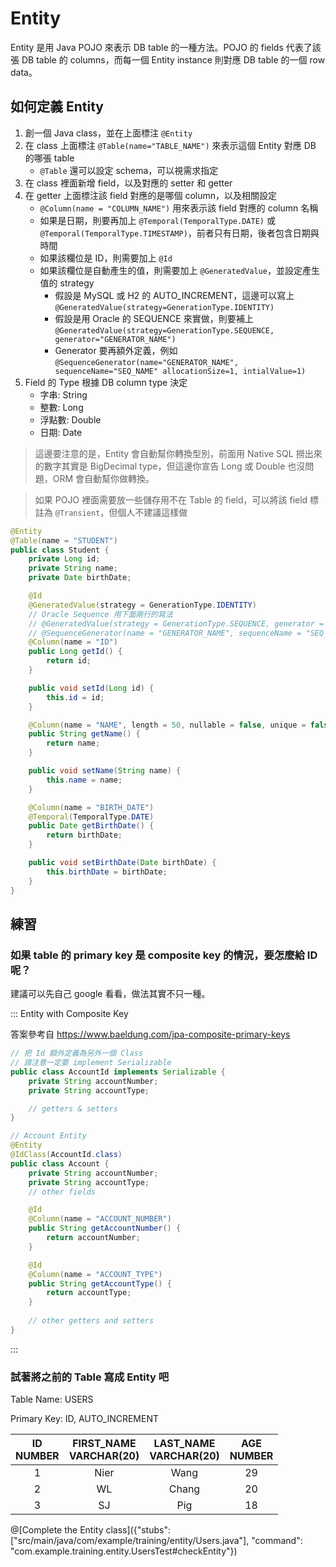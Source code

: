 # Entity

Entity 是用 Java POJO 來表示 DB table 的一種方法。POJO 的 fields 代表了該張 DB table 的 columns，而每一個 Entity instance 則對應 DB table 的一個 row data。

## 如何定義 Entity

1. 創一個 Java class，並在上面標注 ```@Entity```
2. 在 class 上面標注 ```@Table(name="TABLE_NAME")``` 來表示這個 Entity 對應 DB 的哪張 table
    * ```@Table``` 還可以設定 schema，可以視需求指定
3. 在 class 裡面新增 field，以及對應的 setter 和 getter
4. 在 getter 上面標注該 field 對應的是哪個 column，以及相關設定
    * ```@Column(name = "COLUMN_NAME")``` 用來表示該 field 對應的 column 名稱
    * 如果是日期，則要再加上 ```@Temporal(TemporalType.DATE)``` 或 ```@Temporal(TemporalType.TIMESTAMP)```，前者只有日期，後者包含日期與時間
    * 如果該欄位是 ID，則需要加上 ```@Id```
    * 如果該欄位是自動產生的值，則需要加上 ```@GeneratedValue```，並設定產生值的 strategy
         * 假設是 MySQL 或 H2 的 AUTO_INCREMENT，這邊可以寫上 ```@GeneratedValue(strategy=GenerationType.IDENTITY)```
         * 假設是用 Oracle 的 SEQUENCE 來實做，則要補上 ```@GeneratedValue(strategy=GenerationType.SEQUENCE, generator="GENERATOR_NAME")```
         * Generator 要再額外定義，例如 ```@SequenceGenerator(name="GENERATOR_NAME", sequenceName="SEQ_NAME" allocationSize=1, intialValue=1)```
5. Field 的 Type 根據 DB column type 決定
    * 字串: String
    * 整數: Long
    * 浮點數: Double
    * 日期: Date
    
> 這邊要注意的是，Entity 會自動幫你轉換型別，前面用 Native SQL 撈出來的數字其實是 BigDecimal type，但這邊你宣告 Long 或 Double 也沒問題，ORM 會自動幫你做轉換。

> 如果 POJO 裡面需要放一些儲存用不在 Table 的 field，可以將該 field 標註為 ```@Transient```，但個人不建議這樣做

```java
@Entity
@Table(name = "STUDENT")
public class Student {
    private Long id;
    private String name;
    private Date birthDate;

    @Id
    @GeneratedValue(strategy = GenerationType.IDENTITY)
    // Oracle Sequence 用下面兩行的寫法
    // @GeneratedValue(strategy = GenerationType.SEQUENCE, generator = "GENERATOR_NAME")
    // @SequenceGenerator(name = "GENERATOR_NAME", sequenceName = "SEQ_NAME", allocationSize = 1, initialValue = 1)
    @Column(name = "ID")
    public Long getId() {
        return id;
    }

    public void setId(Long id) {
        this.id = id;
    }

    @Column(name = "NAME", length = 50, nullable = false, unique = false)
    public String getName() {
        return name;
    }

    public void setName(String name) {
        this.name = name;
    }

    @Column(name = "BIRTH_DATE")
    @Temporal(TemporalType.DATE)
    public Date getBirthDate() {
        return birthDate;
    }

    public void setBirthDate(Date birthDate) {
        this.birthDate = birthDate;
    }
}
```

## 練習

### 如果 table 的 primary key 是 composite key 的情況，要怎麼給 ID 呢？

建議可以先自己 google 看看，做法其實不只一種。

::: Entity with Composite Key

答案參考自 https://www.baeldung.com/jpa-composite-primary-keys

```java
// 把 Id 額外定義為另外一個 Class
// 請注意一定要 implement Serializable
public class AccountId implements Serializable {
    private String accountNumber;
    private String accountType;

    // getters & setters
}

// Account Entity
@Entity
@IdClass(AccountId.class)
public class Account {
    private String accountNumber;
    private String accountType;
    // other fields

    @Id
    @Column(name = "ACCOUNT_NUMBER")
    public String getAccountNumber() {
        return accountNumber;
    }

    @Id
    @Column(name = "ACCOUNT_TYPE")
    public String getAccountType() {
        return accountType;
    }
 
    // other getters and setters
}
```

:::

### 試著將之前的 Table 寫成 Entity 吧

Table Name: USERS

Primary Key: ID, AUTO_INCREMENT

| ID<br>NUMBER | FIRST_NAME<br>VARCHAR(20) | LAST_NAME<br>VARCHAR(20) | AGE<br>NUMBER |
|:------------:|:-------------------------:|:------------------------:|:-------------:|
|       1      |            Nier           |           Wang           |       29      |
|       2      |             WL            |           Chang          |       20      |
|       3      |             SJ            |            Pig           |       18      |

@[Complete the Entity class]({"stubs": ["src/main/java/com/example/training/entity/Users.java"], "command": "com.example.training.entity.UsersTest#checkEntity"})
